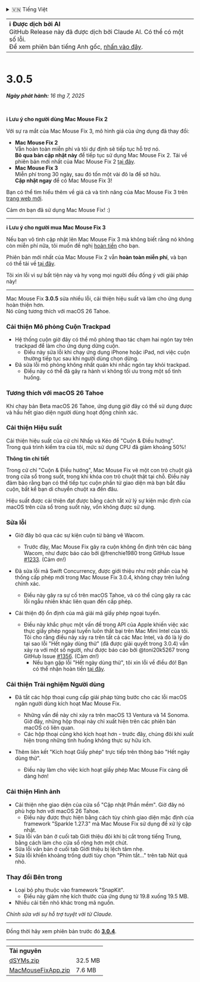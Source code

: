 <details>
<summary>🇻🇳 Tiếng Việt</summary>

[🇬🇧 English (GitHub Release)](https://github.com/noah-nuebling/mac-mouse-fix/releases/tag/3.0.5)\
[🇩🇪 Deutsch](https://redirect.macmousefix.com/?target=mmf-release&tag=3.0.5&locale=de)\
**🇻🇳 Tiếng Việt**\
[🇨🇳 中文 (简体)](https://redirect.macmousefix.com/?target=mmf-release&tag=3.0.5&locale=zh-Hans)\
[🇨🇳 中文 (繁體)](https://redirect.macmousefix.com/?target=mmf-release&tag=3.0.5&locale=zh-Hant)\
[🇭🇰 中文（香港)](https://redirect.macmousefix.com/?target=mmf-release&tag=3.0.5&locale=zh-HK)\
[🇰🇷 한국어](https://redirect.macmousefix.com/?target=mmf-release&tag=3.0.5&locale=ko)\
[Help translate Mac Mouse Fix to different languages!](https://github.com/noah-nuebling/mac-mouse-fix/discussions/731)
</details>
<table align=><td>
<b>ℹ️ Được dịch bởi AI</b><br>
GitHub Release này đã được dịch bởi Claude AI. Có thể có một số lỗi.<br>
Để xem phiên bản tiếng Anh gốc, <a href="https://github.com/noah-nuebling/mac-mouse-fix/releases/tag/3.0.5">nhấn vào đây</a>.
</td></table>

<table></table>

# 3.0.5
***Ngày phát hành:** 16 thg 7, 2025*

<br>

**ℹ️ Lưu ý cho người dùng Mac Mouse Fix 2**

Với sự ra mắt của Mac Mouse Fix 3, mô hình giá của ứng dụng đã thay đổi:

- **Mac Mouse Fix 2**\
Vẫn hoàn toàn miễn phí và tôi dự định sẽ tiếp tục hỗ trợ nó.\
**Bỏ qua bản cập nhật này** để tiếp tục sử dụng Mac Mouse Fix 2. Tải về phiên bản mới nhất của Mac Mouse Fix 2 [tại đây](https://redirect.macmousefix.com/?target=mmf2-latest&locale=vi).
- **Mac Mouse Fix 3**\
Miễn phí trong 30 ngày, sau đó tốn một vài đô la để sở hữu.\
**Cập nhật ngay** để có Mac Mouse Fix 3!

Bạn có thể tìm hiểu thêm về giá cả và tính năng của Mac Mouse Fix 3 trên [trang web mới](https://macmousefix.com/).

Cảm ơn bạn đã sử dụng Mac Mouse Fix! :)

---

**ℹ️ Lưu ý cho người mua Mac Mouse Fix 3**

Nếu bạn vô tình cập nhật lên Mac Mouse Fix 3 mà không biết rằng nó không còn miễn phí nữa, tôi muốn đề nghị [hoàn tiền](https://redirect.macmousefix.com/?target=mmf-apply-for-refund&locale=vi) cho bạn.

Phiên bản mới nhất của Mac Mouse Fix 2 vẫn **hoàn toàn miễn phí**, và bạn có thể tải về [tại đây](https://redirect.macmousefix.com/?target=mmf2-latest&locale=vi).

Tôi xin lỗi vì sự bất tiện này và hy vọng mọi người đều đồng ý với giải pháp này!

---

Mac Mouse Fix **3.0.5** sửa nhiều lỗi, cải thiện hiệu suất và làm cho ứng dụng hoàn thiện hơn.\
Nó cũng tương thích với macOS 26 Tahoe.

### Cải thiện Mô phỏng Cuộn Trackpad

- Hệ thống cuộn giờ đây có thể mô phỏng thao tác chạm hai ngón tay trên trackpad để làm cho ứng dụng dừng cuộn.
    - Điều này sửa lỗi khi chạy ứng dụng iPhone hoặc iPad, nơi việc cuộn thường tiếp tục sau khi người dùng chọn dừng.
- Đã sửa lỗi mô phỏng không nhất quán khi nhấc ngón tay khỏi trackpad.
    - Điều này có thể đã gây ra hành vi không tối ưu trong một số tình huống.

### Tương thích với macOS 26 Tahoe

Khi chạy bản Beta macOS 26 Tahoe, ứng dụng giờ đây có thể sử dụng được và hầu hết giao diện người dùng hoạt động chính xác.

### Cải thiện Hiệu suất

Cải thiện hiệu suất của cử chỉ Nhấp và Kéo để "Cuộn & Điều hướng".\
Trong quá trình kiểm tra của tôi, mức sử dụng CPU đã giảm khoảng 50%!

**Thông tin chi tiết**

Trong cử chỉ "Cuộn & Điều hướng", Mac Mouse Fix vẽ một con trỏ chuột giả trong cửa sổ trong suốt, trong khi khóa con trỏ chuột thật tại chỗ. Điều này đảm bảo rằng bạn có thể tiếp tục cuộn phần tử giao diện mà bạn bắt đầu cuộn, bất kể bạn di chuyển chuột xa đến đâu.

Hiệu suất được cải thiện đạt được bằng cách tắt xử lý sự kiện mặc định của macOS trên cửa sổ trong suốt này, vốn không được sử dụng.

### Sửa lỗi

- Giờ đây bỏ qua các sự kiện cuộn từ bảng vẽ Wacom.
    - Trước đây, Mac Mouse Fix gây ra cuộn không ổn định trên các bảng Wacom, như được báo cáo bởi @frenchie1980 trong GitHub Issue [#1233](https://github.com/noah-nuebling/mac-mouse-fix/issues/1233). (Cảm ơn!)
    
- Đã sửa lỗi mã Swift Concurrency, được giới thiệu như một phần của hệ thống cấp phép mới trong Mac Mouse Fix 3.0.4, không chạy trên luồng chính xác.
    - Điều này gây ra sự cố trên macOS Tahoe, và có thể cũng gây ra các lỗi ngẫu nhiên khác liên quan đến cấp phép.
- Cải thiện độ ổn định của mã giải mã giấy phép ngoại tuyến.
    - Điều này khắc phục một vấn đề trong API của Apple khiến việc xác thực giấy phép ngoại tuyến luôn thất bại trên Mac Mini Intel của tôi. Tôi cho rằng điều này xảy ra trên tất cả các Mac Intel, và đó là lý do tại sao lỗi "Hết ngày dùng thử" (đã được giải quyết trong 3.0.4) vẫn xảy ra với một số người, như được báo cáo bởi @toni20k5267 trong GitHub Issue [#1356](https://github.com/noah-nuebling/mac-mouse-fix/issues/1356). (Cảm ơn!)
        - Nếu bạn gặp lỗi "Hết ngày dùng thử", tôi xin lỗi về điều đó! Bạn có thể nhận hoàn tiền [tại đây](https://redirect.macmousefix.com/?target=mmf-apply-for-refund&locale=vi).

### Cải thiện Trải nghiệm Người dùng

- Đã tắt các hộp thoại cung cấp giải pháp từng bước cho các lỗi macOS ngăn người dùng kích hoạt Mac Mouse Fix.
    - Những vấn đề này chỉ xảy ra trên macOS 13 Ventura và 14 Sonoma. Giờ đây, những hộp thoại này chỉ xuất hiện trên các phiên bản macOS có liên quan.
    - Các hộp thoại cũng khó kích hoạt hơn - trước đây, chúng đôi khi xuất hiện trong những tình huống không thực sự hữu ích.

- Thêm liên kết "Kích hoạt Giấy phép" trực tiếp trên thông báo "Hết ngày dùng thử".
    - Điều này làm cho việc kích hoạt giấy phép Mac Mouse Fix càng dễ dàng hơn!

### Cải thiện Hình ảnh

- Cải thiện nhẹ giao diện của cửa sổ "Cập nhật Phần mềm". Giờ đây nó phù hợp hơn với macOS 26 Tahoe.
    - Điều này được thực hiện bằng cách tùy chỉnh giao diện mặc định của framework "Sparkle 1.27.3" mà Mac Mouse Fix sử dụng để xử lý cập nhật.
- Sửa lỗi văn bản ở cuối tab Giới thiệu đôi khi bị cắt trong tiếng Trung, bằng cách làm cho cửa sổ rộng hơn một chút.
- Sửa lỗi văn bản ở cuối tab Giới thiệu bị lệch tâm nhẹ.
- Sửa lỗi khiến khoảng trống dưới tùy chọn "Phím tắt..." trên tab Nút quá nhỏ.

### Thay đổi Bên trong

- Loại bỏ phụ thuộc vào framework "SnapKit".
    - Điều này giảm nhẹ kích thước của ứng dụng từ 19.8 xuống 19.5 MB.
- Nhiều cải tiến nhỏ khác trong mã nguồn.

*Chỉnh sửa với sự hỗ trợ tuyệt vời từ Claude.*

---

Đồng thời hãy xem phiên bản trước đó [**3.0.4**](https://redirect.macmousefix.com/?target=mmf-release&tag=3.0.4&locale=vi).

---

<table align="start">
<tr>
    <td colspan=2>
        <b>Tài nguyên</b>
    </td>
</tr>
<tr>
    <td><a href="https://github.com/noah-nuebling/mac-mouse-fix/releases/download/3.0.5/dSYMs.zip">dSYMs.zip</a></td>
    <td>32.5 MB</td>
</tr>
<tr>
    <td><a href="https://github.com/noah-nuebling/mac-mouse-fix/releases/download/3.0.5/MacMouseFixApp.zip">MacMouseFixApp.zip</a></td>
    <td>7.6 MB</td>
</tr>
</table>